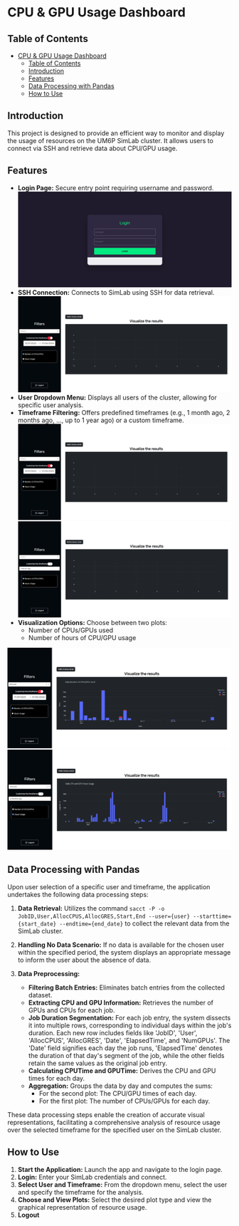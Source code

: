 # CPU & GPU Usage Dashboard


## Table of Contents
- [CPU \& GPU Usage Dashboard](#cpu--gpu-usage-dashboard)
  - [Table of Contents](#table-of-contents)
  - [Introduction](#introduction)
  - [Features](#features)
  - [Data Processing with Pandas](#data-processing-with-pandas)
  - [How to Use](#how-to-use)


## Introduction
This project is designed to provide an efficient way to monitor and display the usage of resources on the UM6P SimLab cluster. It allows users to connect via SSH and retrieve data about CPU/GPU usage.

## Features
- **Login Page:** Secure entry point requiring username and password.
![Login](images/Login.png)
- **SSH Connection:** Connects to SimLab using SSH for data retrieval.
![Dashboard](images/Dashboard.png)
- **User Dropdown Menu:** Displays all users of the cluster, allowing for specific user analysis.
- **Timeframe Filtering:** Offers predefined timeframes (e.g., 1 month ago, 2 months ago, ..., up to 1 year ago) or a custom timeframe.
![Custom Timeframe](images/Dashboard.png)
![Predefined Timeframes](images/PredefinedTimeframe.png)
- **Visualization Options:** Choose between two plots:
    - Number of CPUs/GPUs used
    - Number of hours of CPU/GPU usage

![Option 1](images/Option1.png)
![Option 2](images/Option2.png)



## Data Processing with Pandas

Upon user selection of a specific user and timeframe, the application undertakes the following data processing steps:

1. **Data Retrieval:** Utilizes the command `sacct -P -o JobID,User,AllocCPUS,AllocGRES,Start,End --user={user} --starttime={start_date} --endtime={end_date}` to collect the relevant data from the SimLab cluster.

2. **Handling No Data Scenario:** If no data is available for the chosen user within the specified period, the system displays an appropriate message to inform the user about the absence of data.

3. **Data Preprocessing:**
    - **Filtering Batch Entries:** Eliminates batch entries from the collected dataset.
    - **Extracting CPU and GPU Information:** Retrieves the number of GPUs and CPUs for each job.
    - **Job Duration Segmentation:** For each job entry, the system dissects it into multiple rows, corresponding to individual days within the job's duration. Each new row includes fields like 'JobID', 'User', 'AllocCPUS', 'AllocGRES', 'Date', 'ElapsedTime', and 'NumGPUs'. The 'Date' field signifies each day the job runs, 'ElapsedTime' denotes the duration of that day's segment of the job, while the other fields retain the same values as the original job entry.
    - **Calculating CPUTime and GPUTime:** Derives the CPU and GPU times for each day.
    - **Aggregation:** Groups the data by day and computes the sums:
        - For the second plot: The CPU/GPU times of each day.
        - For the first plot: The number of CPUs/GPUs for each day.

These data processing steps enable the creation of accurate visual representations, facilitating a comprehensive analysis of resource usage over the selected timeframe for the specified user on the SimLab cluster.



## How to Use
1. **Start the Application:** Launch the app and navigate to the login page.
2. **Login:** Enter your SimLab credentials and connect.
3. **Select User and Timeframe:** From the dropdown menu, select the user and specify the timeframe for the analysis.
4. **Choose and View Plots:** Select the desired plot type and view the graphical representation of resource usage.
4. **Logout** 


